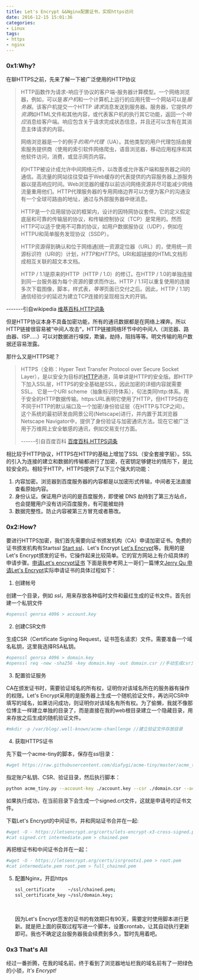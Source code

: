 ```yaml
---
title: Let's Encrypt &&Nginx配置证书，实现https访问
date: 2016-12-15 15:01:36
categories:
- Linux
tags:
- https
- nginx
---
```


### 0x1:Why?

在聊HTTPS之前，先来了解一下被广泛使用的HTTP协议

> HTTP函数作为请求-响应于协议的客户端-服务器计算模型。一个网络浏览器，例如，可以是*客户机*和一个计算机上运行的应用托管一个网站可以是*服务器*。该客户机提交一个HTTP *请求*消息发送到服务器。服务器，它提供*的资源*如HTML文件和其他内容，或代表客户机的执行其它功能，返回一个*响应*消息给客户端。响应包含关于请求完成状态信息，并且还可以含有在其消息主体请求的内容。
>
> 网络浏览器是一个的例子*的用户代理*（UA）。其他类型的用户代理包括由搜索服务提供商（使用的索引软件网络爬虫，语音浏览器，移动应用程序和其他软件访问，消费，或显示网页内容。
>
> 的HTTP被设计成允许中间网络元件，以改善或允许客户端和服务器之间的通信。高流量的网站往往受益于Web缓存的代表提供的内容服务器上游服务器以提高响应时间。Web浏览器的缓存以前访问网络资源并尽可能减少网络流量重用他们。HTTP代理服务器的专用网络边界可以方便为客户的沟通没有一个全球可路由的地址，通过与外部服务器中继消息。
>
> HTTP是一个应用层协议的框架内，设计的因特网协议套件。它的定义假定底层和可靠的传输层的协议，和传输控制协议（TCP）是常用的。然而HTTP可以适于使用不可靠的协议，如用户数据报协议（UDP），例如在HTTPU和简单服务发现协议（SSDP）。
>
> HTTP资源得到确认和位于网络通[统一资源定位器（URL）的，使用统一资源标识符（URI的）计划，*HTTP*和*HTTPS*。URI和超链接的HTML文档形成相互关联的超文本文档。
>
> HTTP / 1.1是原来的HTTP（HTTP / 1.0）的修订。在HTTP / 1.0的单独连接到同一台服务器为每个资源的要求而作出。HTTP / 1.1可以重复使用的连接多次下载图像，脚本，样式表，*等等*页面已交付之后。因此，HTTP / 1.1的通信经验少的延迟为建立TCP连接的呈现相当大的开销。

-------引自wikipedia [维基百科.HTTP词条]( https://en.wikipedia.org/wiki/Hypertext_Transfer_Protocol)

<!-- more -->

但是HTTP协议本身不具备加密功能，所有的通讯数据都是在网络上裸奔。所以HTTP链接很容易被“中间人攻击“，HTTP链接网络环节中的中间人（浏览器、路由器、ISP.....）可以对数据进行嗅探，欺骗，劫持，阻挡等等。明文传输的用户数据还容易泄露。

那什么又是HTTPS呢？  

> HTTPS（全称：Hyper Text Transfer Protocol over Secure Socket Layer），是以安全为目标的[HTTP](http://baike.baidu.com/view/9472.htm)通道，简单讲是HTTP的安全版。即HTTP下加入SSL层，HTTPS的安全基础是SSL，因此加密的详细内容就需要SSL。 它是一个URI scheme（抽象标识符体系），句法类同http:体系。用于安全的HTTP数据传输。https:URL表明它使用了HTTP，但HTTPS存在不同于HTTP的默认端口及一个加密/身份验证层（在HTTP与TCP之间）。这个系统的最初研发由网景公司(Netscape)进行，并内置于其浏览器Netscape Navigator中，提供了身份验证与加密通讯方法。现在它被广泛用于万维网上安全敏感的通讯，例如交易支付方面。  
>
> ------引自百度百科 [百度百科.HTTPS词条](http://baike.baidu.com/link?url=ZSi0Ny56ylfHKJ4PEny2ogN3HkMf8QClbf_TulpLkRcei0-Z2w4SnxLVBnJPX5qkHHZOgKgQl78yBX60xdorUa)
>
> 

相比较于HTTP协议，HTTPS在HTTP的基础上增加了SSL（安全套接字层）。SSL的引入为连接的建立和数据的传输都进行了加密，在密钥足够健壮的情形下，是比较安全的。相较于HTTP，HTTPS提供了以下三个强大的功能：

1. 内容加密。浏览器到百度服务器的内容都是以加密形式传输，中间者无法直接查看原始内容。
2. 身份认证。保证用户访问的是百度服务，即使被 DNS 劫持到了第三方站点，也会提醒用户没有访问百度服务，有可能被劫持
3. 数据完整性。防止内容被第三方冒充或者篡改。

###  0x2:How?

要进行HTTPS加密，我们首先需要向证书颁发机构（CA）申请加密证书。免费的证书颁发机构有Startssl [Start ssl](https://www.startssl.com/)、Let's Encrypt [Let's Encrypt](https://letsencrypt.org/)等。我用的是Let's Encrypt颁发的证书，它操作起来比较简单。它的官方网站上有介绍具体的申请步骤。[申请Let's encrypt证书](https://letsencrypt.org/getting-started/) 下面是我参考网上一哥们一篇博文[Jerry Qu 申请Let's Encrypt](https://imququ.com/post/letsencrypt-certificate.html)实际申请证书的具体过程如下：

1. 创建帐号

创建一个目录，例如 *ssl*，用来存放各种临时文件和最红生成的证书文件。首先创建一个私钥文件

```bash
#openssl genrsa 4096 > account.key
```

2. 创建CSR文件

生成CSR（Certificate Signing Request，证书签名请求）文件。需要准备一个域名私钥，这里我选择RSA私钥。

```bash
#openssl genrsa 4096 > domain.key
#openssl req -new -sha256 -key domain.key -out domain.csr //手动生成csr文件，根据提示进行操作即可
```

3. 配置验证服务

CA在颁发证书时，需要验证域名的所有权，证明你对该域名所在的服务器有操作的权限。Let's Encrypt采用的是服务器上生成一个随机验证文件，再访问CSR中填写的域名，如果访问成功，则证明你对该域名有所有权。为了偷懒，我就不像那位博主一样建立单独的目录了，而是直接在我的web根目录建立一个隐藏目录，用来存放之后生成的随机验证文件。

```bash
#mkdir -p /var/blog/.well-known/acme-chanllenge //建立验证文件存放目录
```

4. 获取HTTPS证书

先下载一个acme-tiny的脚本，保存在*ssl*目录：

```bash
#wget https://raw.githubusercontent.com/diafygi/acme-tiny/master/acme_tiny.py
```

指定账户私钥、CSR、验证目录，然后执行脚本：

```bash
python acme_tiny.py --account-key ./account.key --csr ./domain.csr --acme-dir /var/blog/ > ./signed.crt

```

如果执行成功，在当前目录下会生成一个signed.crt文件，这就是申请号的证书文件。

下载Let's Encrypt的中间证书，并和网站证书合并在一起:

```bash
#wget -O - https://letsencrypt.org/certs/lets-encrypt-x3-cross-signed.pem > intermediate.pem
#cat signed.crt intermediate.pem > chained.pem
```

再把根证书和中间证书合并在一起：

```bash
#wget -O - https://letsencrypt.org/certs/isrgrootx1.pem > root.pem
#cat intermediate.pem root.pem > full_chained.pem
```

5. 配置Nginx，开启https

   ```bash
   ssl_certificate     ~/ssl/chained.pem;
   ssl_certificate_key ~/ssl/domain.key;
   ```

   ​

   因为Let's Encrypt签发的证书的有效期只有90天，需要定时使用脚本进行更新。就是把上面的获取过程写进一个脚本，设置crontab，让其自动执行更新即可。我也不确定这台服务器我会续费到多久，暂时先用着吧。  

### 0x3 That's All

经过一番折腾，在我的域名前，终于看到了浏览器地址栏我的域名前有了一把绿色的小锁，*It's Encrypt!*